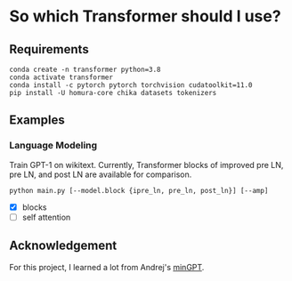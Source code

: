 # So which Transformer should I use?

## Requirements

```commandline
conda create -n transformer python=3.8
conda activate transformer
conda install -c pytorch pytorch torchvision cudatoolkit=11.0
pip install -U homura-core chika datasets tokenizers
```

## Examples

### Language Modeling

Train GPT-1 on wikitext. Currently, Transformer blocks of improved pre LN, pre LN, and post LN are available for
comparison.

```commandline
python main.py [--model.block {ipre_ln, pre_ln, post_ln}] [--amp]
```

- [x] blocks
- [ ] self attention

## Acknowledgement

For this project, I learned a lot from Andrej's [minGPT](https://github.com/karpathy/mingpt).
